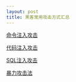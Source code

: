 ```yaml
---
layout: post
title: 黑客常用攻击方式汇总
---
```


[命令注入攻击](http://topspeedsnail.com/hack-command-injection-attack/)

[代码注入攻击](http://topspeedsnail.com/hack-code-injection-attack/)

[SQL注入攻击](http://topspeedsnail.com/hack-sql-injection-attack/)

[暴力攻击法](http://topspeedsnail.com/hack-brute-force/)
